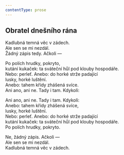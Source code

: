 ```yaml
---
contentType: prose
---
```


## Obratel dnešního rána

Kadlubná temná věc v zádech.  
Ale sen se mi nezdál.  
Žádný zápis tedy. Ačkoli —

Po polích hrudky, pokryto,  
kutání kukaček: ta sváteční hůl pod klouby hospodáře.  
Nebo: perleť. Anebo: do horké strže padající  
lusky, horké luštění.  
Anebo: tahem křídy zhášená svíce.  
Ani ano, ani ne. Tady i tam. Kdykoli:

Ani ano, ani ne. Tady i tam. Kdykoli:  
Anebo: tahem křídy zhášená svíce,  
lusky, horké luštění.  
Nebo: perleť. Anebo: do horké strže padající  
kutání kukaček: ta sváteční hůl pod klouby hospodáře.  
Po polích hrudky, pokryto.

Ne, žádný zápis. Ačkoli —  
Ale sen se mi nezdál.  
Kadlubná temná věc v zádech.
